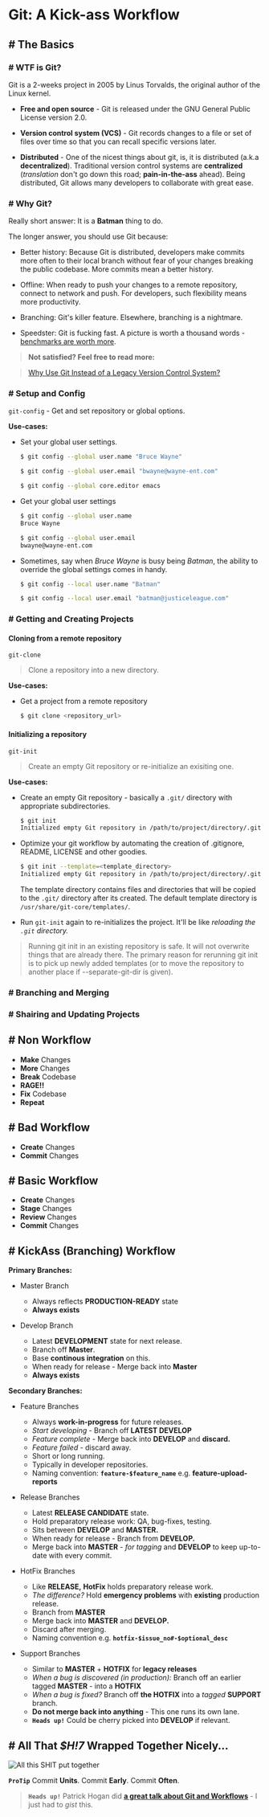# Git: A Kick-ass Workflow

## # The Basics

### # WTF is Git?

Git is a 2-weeks project in 2005 by Linus Torvalds, the original author of the Linux kernel.

- **Free and open source** - Git is released under the GNU General Public License version 2.0.

- **Version control system (VCS)** - Git records changes to a file or set of files over time so that you can recall specific versions later.

- **Distributed** - One of the nicest things about git, is, it is distributed (a.k.a **decentralized**). Traditional version control systems are **centralized** (*translation* don&apos;t go down this road; **pain-in-the-ass** ahead). Being distributed, Git allows many developers to collaborate with great ease. 

### # Why Git?

Really short answer: It is a **Batman** thing to do.

The longer answer, you should use Git because:
	
- Better history: Because Git is distributed, developers make commits more often to their local branch without fear of your changes breaking the public codebase. More commits mean a better history.

- Offline: When ready to push your changes to a remote repository, connect to network and push. For developers, such flexibility means more productivity.

- Branching: Git's killer feature. Elsewhere, branching is a nightmare.

- Speedster: Git is fucking fast. A picture is worth a thousand words - [benchmarks are worth more](https://git-scm.com/about/small-and-fast). 

> **Not satisfied? Feel free to read more:**

> [Why Use Git Instead of a Legacy Version Control System?](http://www.gitguys.com/topics/why-use-git-instead-of-a-legacy-version-control-system/)

### # Setup and Config
	
`git-config` - Get and set repository or global options.

**Use-cases:**

- Set your global user settings.
	
	```bash
	$ git config --global user.name "Bruce Wayne"
	
	$ git config --global user.email "bwayne@wayne-ent.com"
	
	$ git config --global core.editor emacs
	```
- Get your global user settings
	
	```bash
	$ git config --global user.name
	Bruce Wayne
	
	$ git config --global user.email
	bwayne@wayne-ent.com
	```

- Sometimes, say when *Bruce Wayne* is busy being *Batman*, the ability to override the global settings comes in handy.
	
	```bash
	$ git config --local user.name "Batman"
	
	$ git config --local user.email "batman@justiceleague.com"
	```
	
### # Getting and Creating Projects

#### Cloning from a remote repository

`git-clone` 
	
> Clone a repository into a new directory.

**Use-cases:**

- Get a project from a remote repository

	```bash
	$ git clone <repository_url>
	```

#### Initializing a repository

`git-init` 
> Create an empty Git repository or re-initialize an exisiting one.

**Use-cases:**

- Create an empty Git repository - basically a `.git/` directory with appropriate subdirectories.

	```bash
	$ git init
	Initialized empty Git repository in /path/to/project/directory/.git/
	```
	
- Optimize your git workflow by automating the creation of .gitignore, README, LICENSE and other goodies.

	```bash
	$ git init --template=<template_directory>
	Initialized empty Git repository in /path/to/project/directory/.git/
	```
	
	The template directory contains files and directories that will be copied to the `.git/` directory after its created. 
	The default template directory is `/usr/share/git-core/templates/`.
		
- Run `git-init` again to re-initializes the project. It'll be like *reloading the `.git` directory.*
> Running git init in an existing repository is safe. It will not overwrite things that are already there. The primary reason for rerunning git init is to pick up newly added templates (or to move the repository to another place if --separate-git-dir is given).

### # Branching and Merging

### # Shairing and Updating Projects

## # Non Workflow

- **Make** Changes 
- **More** Changes
- **Break** Codebase
- **RAGE!!**
- **Fix** Codebase
- **Repeat**

## # Bad Workflow

- **Create** Changes
- **Commit** Changes
	
## # Basic Workflow

- **Create** Changes
- **Stage** Changes
- **Review** Changes
- **Commit** Changes

## # KickAss (Branching) Workflow

**Primary Branches:**

- Master Branch
	- Always reflects **PRODUCTION-READY** state
	- **Always exists**

- Develop Branch
	- Latest **DEVELOPMENT** state for next release.
	- Branch off **Master**.
	- Base **continous integration** on this.
	- When ready for release - Merge back into **Master**
	- **Always exists**

**Secondary Branches:**

- Feature Branches
	- Always **work-in-progress** for future releases.
	- *Start developing* - Branch off **LATEST DEVELOP** 
	- *Feature complete* - Merge back into **DEVELOP** and **discard.**
	- *Feature failed* - discard away.
	- Short or long running.
	- Typically in developer repositories.
	- Naming convention: **`feature-$feature_name`** e.g. **feature-upload-reports**
	
- Release Branches
	- Latest **RELEASE CANDIDATE** state.
	- Hold preparatory release work: QA, bug-fixes, testing.
	- Sits between **DEVELOP** and **MASTER.**
	- When ready for release - Branch from **DEVELOP.**
	- Merge back into **MASTER** - *for tagging* and **DEVELOP** to keep up-to-date with every commit.
	
- HotFix Branches
	- Like **RELEASE,** **HotFix** holds preparatory release work.
	- *The difference?* Hold **emergency problems** with **existing** production release.
	- Branch from **MASTER**
	- Merge back into **MASTER** and **DEVELOP.**
	- Discard after merging.
	- Naming convention e.g. **`hotfix-$issue_no#-$optional_desc`**
	
- Support Branches
	- Similar to **MASTER** + **HOTFIX** for **legacy releases**
	- *When a bug is discovered (in production):* Branch off an earlier tagged **MASTER** - into a **HOTFIX**
	- *When a bug is fixed?* Branch off **the HOTFIX** into a *tagged* **SUPPORT** branch.
	- **Do not merge back into anything** - This one runs its own lane.
	- **`Heads up!`** Could be cherry picked into **DEVELOP** if relevant.

## # All That *$H!7* Wrapped Together Nicely...

![All this *SHIT* put together](https://dl.dropboxusercontent.com/u/62773211/docs/Git%20Branching%20Workflow%20-%20Patrick%20Hogan.png)
	
	
**`ProTip`** Commit **Units**. Commit **Early**. Commit **Often**.


> **`Heads up!`** Patrick Hogan did **[a great talk about Git and Workflows](https://youtu.be/GYnOwPl8yCE)** - I just had to *gist* this.
